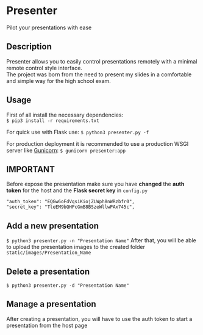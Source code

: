 # Presenter
Pilot your presentations with ease

## Description
Presenter allows you to easily control presentations remotely with a minimal remote control style interface.<br>
The project was born from the need to present my slides in a comfortable and simple way for the high school exam.

## Usage
First of all install the necessary dependencies:<br>
`$ pip3 install -r requirements.txt`

For quick use with Flask use:
`$ python3 presenter.py -f`

For production deployment it is recommended to use a production WSGI server like [Gunicorn](https://github.com/benoitc/gunicorn):
`$ gunicorn presenter:app`

## IMPORTANT
Before expose the presentation make sure you have **changed** the **auth token** for the host and the **Flask secret key** in `config.py`
```
"auth_token": "EQGw6oFdVqsiKiojZLWph8nWRzbfr0",
"secret_key": "TleEM9bQHPcGmB8BSzeWllwPAx745c",
```

## Add a new presentation
`$ python3 presenter.py -n "Presentation Name"`
After that, you will be able to upload the presentation images to the created folder `static/images/Presentation_Name`

## Delete a presentation
`$ python3 presenter.py -d "Presentation Name"`

## Manage a presentation
After creating a presentation, you will have to use the auth token to start a presentation from the host page
